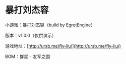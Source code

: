 # 暴打刘杰容

小游戏：暴打刘杰容（build by EgretEngine）

版本：v1.0.0（仅供演示）

游戏地址：[http://ursb.me/fly-liu/](http://ursb.me/fly-liu/)

BGM：群星 - 友军之围
